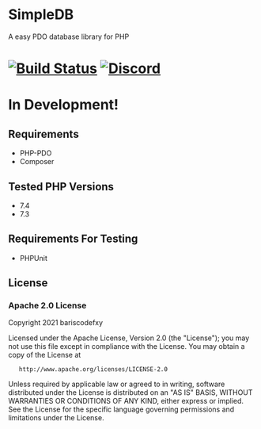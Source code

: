 # SimpleDB
A easy PDO database library for PHP
# [![Build Status](https://travis-ci.com/bariscodefxy/SimpleDB.svg?branch=default)](https://travis-ci.com/bariscodefxy/SimpleDB) [![Discord](https://img.shields.io/discord/812096967714930710?label=chat)](https://discord.gg/HBtf7buzv9)
# In Development!

## Requirements
* PHP-PDO
* Composer

## Tested PHP Versions
* 7.4
* 7.3

## Requirements For Testing
* PHPUnit

## License
### Apache 2.0 License
Copyright 2021 bariscodefxy

Licensed under the Apache License, Version 2.0 (the "License");
you may not use this file except in compliance with the License.
You may obtain a copy of the License at

       http://www.apache.org/licenses/LICENSE-2.0

Unless required by applicable law or agreed to in writing, software
distributed under the License is distributed on an "AS IS" BASIS,
WITHOUT WARRANTIES OR CONDITIONS OF ANY KIND, either express or implied.
See the License for the specific language governing permissions and
limitations under the License.
